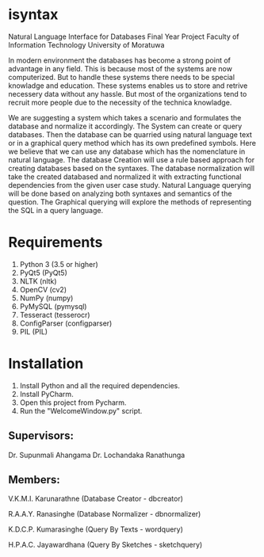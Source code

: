 # isyntax
Natural Language Interface for Databases
Final Year Project
Faculty of Information Technology
University of Moratuwa

In modern environment the databases has become a strong point of advantage in any field. This is because most of the systems are now computerized. But to handle these systems there needs to be special knowladge and education. These systems enables us to store and retrive necessery data without any hassle. But most of the organizations tend to recruit more people due to the necessity of the technica knowladge.

We are suggesting a system which takes a scenario and formulates the database and normalize it accordingly. The System can create or query databases. Then the database can be quarried using natural language text or in a graphical query method which has its own predefined symbols. Here we believe that we can use any database which has the nomenclature in natural language. The database Creation will use a rule based approach for creating databases based on the syntaxes. The database normalization will take the created databased and normalized it with extracting functional dependencies from the given user case study. Natural Language querying will be done based on analyzing both syntaxes and semantics of the question. The Graphical querying will explore the methods of representing the SQL in a query language.



Requirements
============
1. Python 3     (3.5 or higher)
2. PyQt5        (PyQt5)
3. NLTK         (nltk)
4. OpenCV       (cv2)
5. NumPy        (numpy)
6. PyMySQL      (pymysql)
7. Tesseract    (tesserocr)
8. ConfigParser (configparser)
9. PIL          (PIL)

Installation
============

1. Install Python and all the required dependencies.
2. Install PyCharm.
3. Open this project from Pycharm.
4. Run the "WelcomeWindow.py" script.



Supervisors:
------------
Dr. Supunmali Ahangama
Dr. Lochandaka Ranathunga

Members:
--------
V.K.M.I. Karunarathne   (Database Creator - dbcreator)

R.A.A.Y. Ranasinghe     (Database Normalizer - dbnormalizer)

K.D.C.P. Kumarasinghe   (Query By Texts - wordquery)

H.P.A.C. Jayawardhana   (Query By Sketches - sketchquery)


